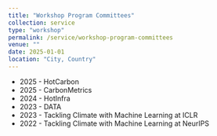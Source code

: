 ```yaml
---
title: "Workshop Program Committees"
collection: service
type: "workshop"
permalink: /service/workshop-program-committees
venue: ""
date: 2025-01-01
location: "City, Country"
---
```


* 2025 - HotCarbon
* 2025 - CarbonMetrics
* 2024 - HotInfra
* 2023 - DATA
* 2023 - Tackling Climate with Machine Learning at ICLR
* 2022 - Tackling Climate with Machine Learning at NeurIPS
